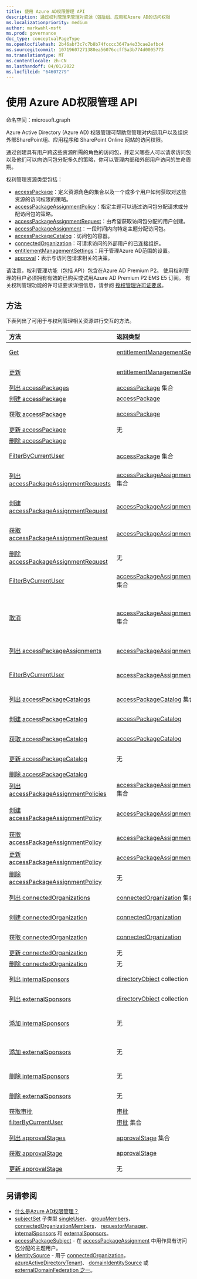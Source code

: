 ```yaml
---
title: 使用 Azure AD权限管理 API
description: 通过权利管理来管理对资源（包括组、应用和Azure AD的访问权限
ms.localizationpriority: medium
author: markwahl-msft
ms.prod: governance
doc_type: conceptualPageType
ms.openlocfilehash: 2b46abf3c7c7b8b74fcccc3647a4e33cae2efbc4
ms.sourcegitcommit: 10719607271380ea56076ccff5a3b774d0005773
ms.translationtype: MT
ms.contentlocale: zh-CN
ms.lasthandoff: 04/01/2022
ms.locfileid: "64607279"
---
```

# <a name="working-with-the-azure-ad-entitlement-management-api"></a>使用 Azure AD权限管理 API

命名空间：microsoft.graph

Azure Active Directory (Azure AD) 权限管理可帮助您管理对内部用户以及组织外部SharePoint组、应用程序和 SharePoint Online 网站的访问权限。

通过创建具有用户跨这些资源所需的角色的访问包，并定义哪些人可以请求访问包以及他们可以向访问包分配多久的策略，你可以管理内部和外部用户访问的生命周期。

权利管理资源类型包括：

- [accessPackage](accesspackage.md)：定义资源角色的集合以及一个或多个用户如何获取对这些资源的访问权限的策略。
- [accessPackageAssignmentPolicy](accesspackageassignmentpolicy.md)：指定主题可以通过访问包分配请求或分配访问包的策略。
- [accessPackageAssignmentRequest](accesspackageassignmentrequest.md)：由希望获取访问包分配的用户创建。
- [accessPackageAssignment](accesspackageassignment.md)：一段时间内向特定主题分配访问包。
- [accessPackageCatalog](accesspackagecatalog.md)：访问包的容器。
- [connectedOrganization](connectedorganization.md)：可请求访问的外部用户的已连接组织。
- [entitlementManagementSettings](entitlementmanagementsettings.md)：用于管理Azure AD范围的设置。
- [approval](approval.md)：表示与访问包请求相关的决策。

请注意，权利管理功能（包括 API）包含在Azure AD Premium P2。 使用权利管理的租户必须拥有有效的已购买或试用Azure AD Premium P2 EMS E5 订阅。 有关权利管理功能的许可证要求详细信息，请参阅 [授权管理许可证要求](/azure/active-directory/governance/entitlement-management-overview#license-requirements)。

## <a name="methods"></a>方法

下表列出了可用于与权利管理相关资源进行交互的方法。

| 方法   | 返回类型 |说明|
|:---------------|:--------|:----------|
| [Get](../api/entitlementmanagementsettings-get.md) | [entitlementManagementSettings](entitlementmanagementsettings.md) | 读取 **entitlementManagementSettings 对象** 的属性。 |
| [更新](../api/entitlementmanagementsettings-update.md) | [entitlementManagementSettings](entitlementmanagementsettings.md) | 更新 **entitlementManagementSettings 对象** 的属性。 |
| [列出 accessPackages](../api/entitlementmanagement-list-accesspackages.md) | [accessPackage](accesspackage.md) 集合 | 检索 **accessPackage 对象** 的列表。 |
| [创建 accessPackage](../api/entitlementmanagement-post-accesspackages.md) | [accessPackage](accesspackage.md) | 创建新的 **accessPackage** 对象。 |
| [获取 accessPackage](../api/accesspackage-get.md) | [accessPackage](accesspackage.md) | 读取 **accessPackage 对象的属性和** 关系。 |
| [更新 accessPackage](../api/accesspackage-update.md)|无 | 更新 **accesspackage 对象** 的属性。 |
| [删除 accessPackage](../api/accesspackage-delete.md) | | 删除 **accessPackage**。 |
| [FilterByCurrentUser](../api/accesspackage-filterbycurrentuser.md) | [accessPackage](accesspackage.md) 集合 | 检索在已登录用户上筛选的 **accessPackage** 对象列表。 |
| [列出 accessPackageAssignmentRequests](../api/entitlementmanagement-list-assignmentrequests.md) | [accessPackageAssignmentRequest](accesspackageassignmentrequest.md) 集合 | 检索 **accessPackageAssignmentRequest 对象** 的列表。 |
| [创建 accessPackageAssignmentRequest](../api/entitlementmanagement-post-assignmentrequests.md) | [accessPackageAssignmentRequest](accesspackageassignmentrequest.md) | 创建新的 **accessPackageAssignmentRequest** 对象。 |
| [获取 accessPackageAssignmentRequest](../api/accesspackageassignmentrequest-get.md) | [accessPackageAssignmentRequest](accesspackageassignmentrequest.md) | 读取 **accessPackageAssignmentRequest** 对象的属性和关系。 |
| [删除 accessPackageAssignmentRequest](../api/accesspackageassignmentrequest-delete.md) |无 | 删除 **accessPackageAssignmentRequest**。 |
|[FilterByCurrentUser](../api/accesspackageassignmentrequest-filterbycurrentuser.md)|[accessPackageAssignmentRequest](../resources/accesspackageassignmentrequest.md) 集合|检索已登录 **用户筛选的 accessPackageAssignmentRequest** 对象列表。|
|[取消](../api/accesspackageassignmentrequest-cancel.md)|[accessPackageAssignmentRequest](../resources/accesspackageassignmentrequest.md) 集合|取消 **处于可取消状态的访问PackageAssignmentRequest** 对象：`accepted``pendingApproval`、、`pendingNotBefore`、`pendingApprovalEscalated`。|
| [列出 accessPackageAssignments](../api/entitlementmanagement-list-assignments.md) | [accessPackageAssignment](accesspackageassignment.md) 集合 | 检索 **accessPackageAssignment 对象** 的列表。 |
|[FilterByCurrentUser](../api/accesspackageassignment-filterbycurrentuser.md)|[accessPackageAssignment](../resources/accesspackageassignment.md) 集合|检索在登录用户上筛选的 **accessPackageAssignment** 对象列表。|
| [列出 accessPackageCatalogs](../api/entitlementmanagement-list-catalogs.md) | [accessPackageCatalog](accesspackagecatalog.md) 集合 | 检索 **accessPackageCatalogs 对象** 的列表。 |
| [创建 accessPackageCatalog](../api/entitlementmanagement-post-catalogs.md) | [accessPackageCatalog](accesspackagecatalog.md) | 创建新的 **accessPackageCatalog** 对象。 |
| [获取 accessPackageCatalog](../api/accesspackagecatalog-get.md) | [accessPackageCatalog](accesspackagecatalog.md) | 读取 **accessPackageCatalog 对象的属性和** 关系。 |
| [更新 accessPackageCatalog](../api/accesspackagecatalog-update.md)|无 | 更新 **accessPackageCatalog 对象** 的属性。 |
| [删除 accessPackageCatalog](../api/accesspackagecatalog-delete.md) | | 删除 **accessPackageCatalog**。 |
|[列出 accessPackageAssignmentPolicies](../api/entitlementmanagement-list-assignmentpolicies.md)|[accessPackageAssignmentPolicy](../resources/accesspackageassignmentpolicy.md) 集合|获取 [accessPackageAssignmentPolicy](../resources/accesspackageassignmentpolicy.md) 对象及其属性的列表。|
|[创建 accessPackageAssignmentPolicy](../api/entitlementmanagement-post-assignmentpolicies.md)|[accessPackageAssignmentPolicy](../resources/accesspackageassignmentpolicy.md)|创建新的 [accessPackageAssignmentPolicy](../resources/accesspackageassignmentpolicy.md) 对象。|
|[获取 accessPackageAssignmentPolicy](../api/accesspackageassignmentpolicy-get.md)|[accessPackageAssignmentPolicy](../resources/accesspackageassignmentpolicy.md)|读取 [accessPackageAssignmentPolicy](../resources/accesspackageassignmentpolicy.md) 对象的属性和关系。|
|[更新 accessPackageAssignmentPolicy](../api/accesspackageassignmentpolicy-update.md)|[accessPackageAssignmentPolicy](../resources/accesspackageassignmentpolicy.md)|更新 [accessPackageAssignmentPolicy 对象](../resources/accesspackageassignmentpolicy.md) 的属性。|
|[删除 accessPackageAssignmentPolicy](../api/accesspackageassignmentpolicy-delete.md)|无|删除 [accessPackageAssignmentPolicy](../resources/accesspackageassignmentpolicy.md) 对象。|
| [列出 connectedOrganizations](../api/entitlementmanagement-list-connectedorganizations.md) | [connectedOrganization](connectedorganization.md) 集合 | 检索 **connectedOrganization 对象** 的列表。 |
| [创建 connectedOrganization](../api/entitlementmanagement-post-connectedorganizations.md) | [connectedOrganization](connectedorganization.md) | 创建新的 **connectedOrganization** 对象。 |
| [获取 connectedOrganization](../api/connectedorganization-get.md) | [connectedOrganization](connectedorganization.md) | 读取 **connectedOrganization 对象的属性和** 关系。 |
| [更新 connectedOrganization](../api/connectedorganization-update.md) |无 | 更新 **connectedOrganization**。 |
| [删除 connectedOrganization](../api/connectedorganization-delete.md) |无 | 删除 **connectedOrganization**。 |
|[列出 internalSponsors](../api/connectedorganization-list-internalsponsors.md) | [directoryObject](directoryobject.md) collection | 检索 **connectedOrganization 的内部发起人** 的列表。 |
|[列出 externalSponsors](../api/connectedorganization-list-externalsponsors.md) | [directoryObject](directoryobject.md) collection | 检索 **connectedOrganization 的外部发起** 人的列表。 |
|[添加 internalSponsors](../api/connectedorganization-post-internalsponsors.md) | 无 | 将用户或组添加到 **connectedOrganization 的内部发起** 人。 |
|[添加 externalSponsors](../api/connectedorganization-post-externalsponsors.md) | 无 | 将用户或组添加到 **connectedOrganization 的外部** 发起人。 |
|[删除 internalSponsors](../api/connectedorganization-delete-internalsponsors.md) | 无 | 从 **connectedOrganization 的内部发起人中删除用户或** 组。 |
|[删除 externalSponsors](../api/connectedorganization-delete-externalsponsors.md) | 无 | 从 **connectedOrganization 的外部发起人中删除用户或** 组。 |
|[获取审批](../api/approval-get.md) | [审批](approval.md) | 检索 **审批对象的属性** 。 |
|[filterByCurrentUser](../api/approval-filterbycurrentuser.md)| [审批](approval.md) 集合| 检索 **审批** 者的批准对象。|
|[列出 approvalStages](../api/approval-list-stages.md) | [approvalStage](approvalstage.md) 集合 | 列出 **与审批对象关联的 approvalStage** **对象。** |
|[获取 approvalStage](../api/approvalstage-get.md) | [approvalStage](approvalstage.md) | 检索 **approvalStage 对象** 的属性。 |
|[更新 approvalStage](../api/approvalstage-update.md) | 无 | 对 **approvalStage 对象应用批准或拒绝** 决定。 |

## <a name="see-also"></a>另请参阅

- [什么是Azure AD权限管理？](/azure/active-directory/governance/entitlement-management-overview)
- [subjectSet](subjectset.md) 子类型 [singleUser](singleuser.md)、 [groupMembers](groupmembers.md)、 [connectedOrganizationMembers](connectedorganizationmembers.md)、 [requestorManager](requestormanager.md)、 [internalSponsors](internalsponsors.md) 和 [externalSponsors](externalsponsors.md)。
- [accessPackageSubject](accesspackagesubject.md) - 在 [accessPackageAssignment](accesspackageassignment.md) 中用作具有访问包分配的主题用户。
- [identitySource](identitysource.md) - 用于 [connectedOrganization](connectedorganization.md)， [azureActiveDirectoryTenant](azureactivedirectorytenant.md)、 [domainIdentitySource](domainidentitysource.md) 或 [externalDomainFederation 之一](externaldomainfederation.md)。



